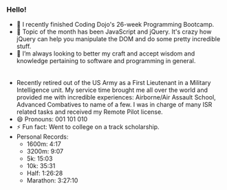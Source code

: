 ### Hello! 
* 🔭 I recently finished Coding Dojo's 26-week Programming Bootcamp.  
* 🌱 Topic of the month has been JavaScript and jQuery. It's crazy how jQuery can help you manipulate the DOM and do some pretty incredible stuff. 
* 🤔 I’m always looking to better my craft and accept wisdom and knowledge pertaining to software and programming in general.<br /><br /><br />
* Recently retired out of the US Army as a First Lieutenant in a Military Intelligence unit. My service time brought me all over the world and provided me with incredible experiences: Airborne/Air Assault School, Advanced Combatives to name of a few. I was in charge of many ISR related tasks and received my Remote Pilot license.
* 😄 Pronouns: 001 101 010
* ⚡ Fun fact: Went to college on a track scholarship. 
* Personal Records:
  * 1600m:  4:17
  * 3200m: 9:07
  * 5k: 15:03
  * 10k: 35:31
  * Half: 1:26:28
  * Marathon: 3:27:10
